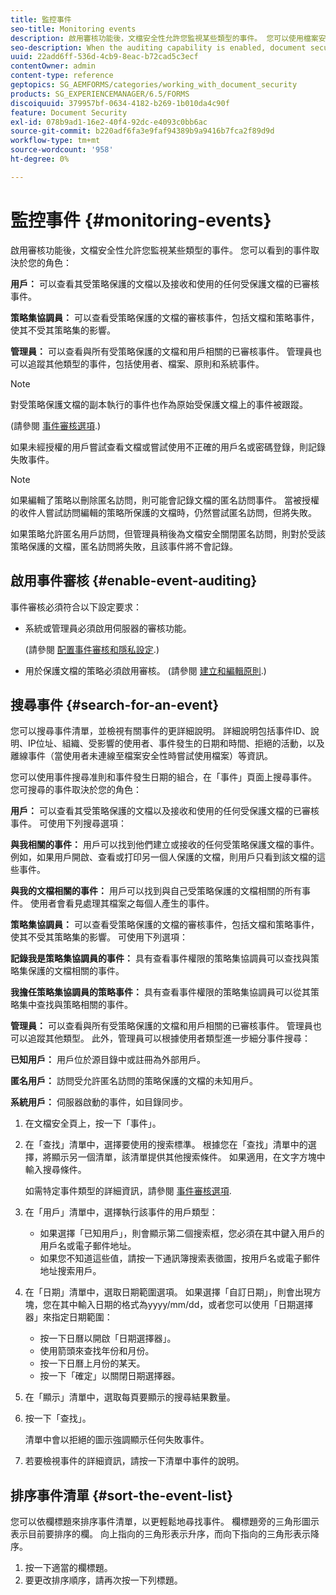 ```yaml
---
title: 監控事件
seo-title: Monitoring events
description: 啟用審核功能後，文檔安全性允許您監視某些類型的事件。 您可以使用檔案安全性輕鬆搜尋事件清單並加以排序。
seo-description: When the auditing capability is enabled, document security enables you to monitor certain types of events. You can easily search and sort the events list using the document security.
uuid: 22add6ff-536d-4cb9-8eac-b72cad5c3ecf
contentOwner: admin
content-type: reference
geptopics: SG_AEMFORMS/categories/working_with_document_security
products: SG_EXPERIENCEMANAGER/6.5/FORMS
discoiquuid: 379957bf-0634-4182-b269-1b010da4c90f
feature: Document Security
exl-id: 078b9ad1-16e2-40f4-92dc-e4093c0bb6ac
source-git-commit: b220adf6fa3e9faf94389b9a9416b7fca2f89d9d
workflow-type: tm+mt
source-wordcount: '958'
ht-degree: 0%

---
```


# 監控事件 {#monitoring-events}

啟用審核功能後，文檔安全性允許您監視某些類型的事件。 您可以看到的事件取決於您的角色：

**用戶：** 可以查看其受策略保護的文檔以及接收和使用的任何受保護文檔的已審核事件。

**策略集協調員：** 可以查看受策略保護的文檔的審核事件，包括文檔和策略事件，使其不受其策略集的影響。

**管理員：** 可以查看與所有受策略保護的文檔和用戶相關的已審核事件。 管理員也可以追蹤其他類型的事件，包括使用者、檔案、原則和系統事件。

>[!NOTE]
>
>對受策略保護文檔的副本執行的事件也作為原始受保護文檔上的事件被跟蹤。

(請參閱 [事件審核選項](/help/forms/using/admin-help/configuring-client-server-options.md#event-auditing-options).)

如果未經授權的用戶嘗試查看文檔或嘗試使用不正確的用戶名或密碼登錄，則記錄失敗事件。

>[!NOTE]
>
>如果編輯了策略以刪除匿名訪問，則可能會記錄文檔的匿名訪問事件。 當被授權的收件人嘗試訪問編輯的策略所保護的文檔時，仍然嘗試匿名訪問，但將失敗。

如果策略允許匿名用戶訪問，但管理員稍後為文檔安全關閉匿名訪問，則對於受該策略保護的文檔，匿名訪問將失敗，且該事件將不會記錄。

## 啟用事件審核 {#enable-event-auditing}

事件審核必須符合以下設定要求：

* 系統或管理員必須啟用伺服器的審核功能。

   (請參閱 [配置事件審核和隱私設定](/help/forms/using/admin-help/configuring-client-server-options.md#configuring-event-auditing-and-privacy-settings).)

* 用於保護文檔的策略必須啟用審核。 (請參閱 [建立和編輯原則](/help/forms/using/admin-help/creating-policies.md#creating-and-editing-policies).)

## 搜尋事件 {#search-for-an-event}

您可以搜尋事件清單，並檢視有關事件的更詳細說明。 詳細說明包括事件ID、說明、IP位址、組織、受影響的使用者、事件發生的日期和時間、拒絕的活動，以及離線事件（當使用者未連線至檔案安全性時嘗試使用檔案）等資訊。

您可以使用事件搜尋准則和事件發生日期的組合，在「事件」頁面上搜尋事件。 您可搜尋的事件取決於您的角色：

**用戶：** 可以查看其受策略保護的文檔以及接收和使用的任何受保護文檔的已審核事件。 可使用下列搜尋選項：

**與我相關的事件：** 用戶可以找到他們建立或接收的任何受策略保護文檔的事件。 例如，如果用戶開啟、查看或打印另一個人保護的文檔，則用戶只看到該文檔的這些事件。

**與我的文檔相關的事件：** 用戶可以找到與自己受策略保護的文檔相關的所有事件。 使用者會看見處理其檔案之每個人產生的事件。

**策略集協調員：** 可以查看受策略保護的文檔的審核事件，包括文檔和策略事件，使其不受其策略集的影響。 可使用下列選項：

**記錄我是策略集協調員的事件：** 具有查看事件權限的策略集協調員可以查找與策略集保護的文檔相關的事件。

**我擔任策略集協調員的策略事件：** 具有查看事件權限的策略集協調員可以從其策略集中查找與策略相關的事件。

**管理員：** 可以查看與所有受策略保護的文檔和用戶相關的已審核事件。 管理員也可以追蹤其他類型。 此外，管理員可以根據使用者類型進一步細分事件搜尋：

**已知用戶：** 用戶位於源目錄中或註冊為外部用戶。

**匿名用戶：** 訪問受允許匿名訪問的策略保護的文檔的未知用戶。

**系統用戶：** 伺服器啟動的事件，如目錄同步。

1. 在文檔安全頁上，按一下「事件」。
1. 在「查找」清單中，選擇要使用的搜索標準。 根據您在「查找」清單中的選擇，將顯示另一個清單，該清單提供其他搜索條件。 如果適用，在文字方塊中輸入搜尋條件。

   如需特定事件類型的詳細資訊，請參閱 [事件審核選項](/help/forms/using/admin-help/configuring-client-server-options.md#event-auditing-options).

1. 在「用戶」清單中，選擇執行該事件的用戶類型：

   * 如果選擇「已知用戶」，則會顯示第二個搜索框，您必須在其中鍵入用戶的用戶名或電子郵件地址。
   * 如果您不知道這些值，請按一下通訊簿搜索表徵圖，按用戶名或電子郵件地址搜索用戶。

1. 在「日期」清單中，選取日期範圍選項。 如果選擇「自訂日期」，則會出現方塊，您在其中輸入日期的格式為yyyy/mm/dd，或者您可以使用「日期選擇器」來指定日期範圍：

   * 按一下日曆以開啟「日期選擇器」。
   * 使用箭頭來查找年份和月份。
   * 按一下日曆上月份的某天。
   * 按一下「確定」以關閉日期選擇器。

1. 在「顯示」清單中，選取每頁要顯示的搜尋結果數量。
1. 按一下「查找」。

   清單中會以拒絕的圖示強調顯示任何失敗事件。

1. 若要檢視事件的詳細資訊，請按一下清單中事件的說明。

## 排序事件清單 {#sort-the-event-list}

您可以依欄標題來排序事件清單，以更輕鬆地尋找事件。 欄標題旁的三角形圖示表示目前要排序的欄。 向上指向的三角形表示升序，而向下指向的三角形表示降序。

1. 按一下適當的欄標題。
1. 要更改排序順序，請再次按一下列標題。
